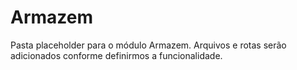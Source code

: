 # Armazem

Pasta placeholder para o módulo Armazem. Arquivos e rotas serão adicionados conforme definirmos a funcionalidade.